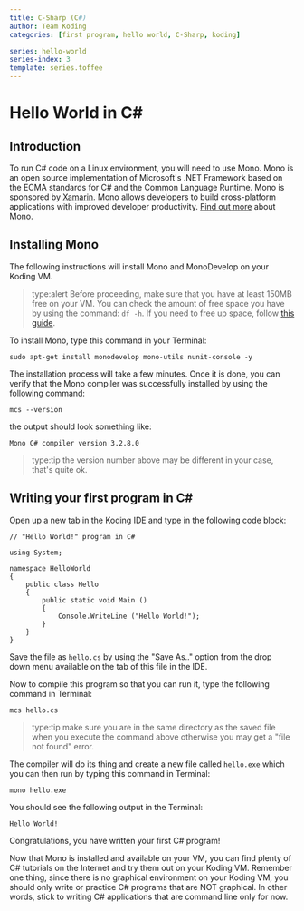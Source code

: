 ```yaml
---
title: C-Sharp (C#)
author: Team Koding
categories: [first program, hello world, C-Sharp, koding]

series: hello-world
series-index: 3
template: series.toffee
---
```


# Hello World in C#

## Introduction
To run C# code on a Linux environment, you will need to use Mono. Mono is an open source implementation of Microsoft's .NET Framework based on the ECMA standards for C# and the Common Language Runtime. Mono is sponsored by [Xamarin](http://xamarin.com/). Mono allows developers to build cross-platform applications with improved developer productivity. [Find out more](http://www.mono-project.com/docs/about-mono/) about Mono. 

## Installing Mono
The following instructions will install Mono and MonoDevelop on your Koding VM.

> type:alert
> Before proceeding, make sure that you have at least 150MB free on your VM. You can check the 
> amount of free space you have by using the command: `df -h`. If you need to free up space, follow
> [this guide](http://learn.koding.com/guides/freeing-up-space/).

To install Mono, type this command in your Terminal:
```
sudo apt-get install monodevelop mono-utils nunit-console -y
```
The installation process will take a few minutes. Once it is done, you can verify that the Mono compiler was 
successfully installed by using the following command:
```
mcs --version
```
the output should look something like:
```
Mono C# compiler version 3.2.8.0
```
> type:tip
> the version number above may be different in your case, that's quite ok.

## Writing your first program in C#
Open up a new tab in the Koding IDE and type in the following code block:

```
// "Hello World!" program in C#

using System;

namespace HelloWorld
{
    public class Hello
    {
        public static void Main ()
        {
            Console.WriteLine ("Hello World!");
        }
    }
}
```
Save the file as `hello.cs` by using the "Save As.." option from the drop down menu available on the tab of this file
in the IDE.

Now to compile this program so that you can run it, type the following command in Terminal:
```
mcs hello.cs
```
> type:tip
> make sure you are in the same directory as the saved file when you execute the command above
> otherwise you may get a "file not found" error.

The compiler will do its thing and create a new file called `hello.exe` which you can then run by typing
this command in Terminal:
```
mono hello.exe
```
You should see the following output in the Terminal:
```
Hello World!
```

Congratulations, you have written your first C# program! 

Now that Mono is installed and available on your VM, you can find plenty of C# tutorials on the Internet and try them out on your Koding VM. Remember one thing, since there is no graphical environment on your Koding VM, you should only write or practice C# programs that are NOT graphical. In other words, stick to writing C# applications that are command line only
for now.
